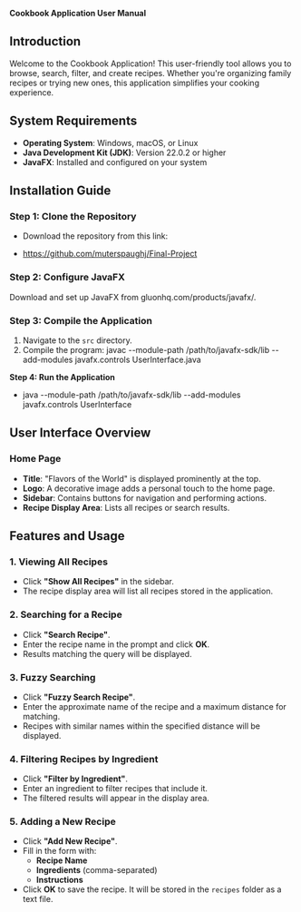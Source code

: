 **Cookbook Application User Manual**

## **Introduction**

Welcome to the Cookbook Application\! This user-friendly tool allows you to browse, search, filter, and create recipes. Whether you're organizing family recipes or trying new ones, this application simplifies your cooking experience.

## **System Requirements**

* **Operating System**: Windows, macOS, or Linux  
* **Java Development Kit (JDK)**: Version 22.0.2 or higher  
* **JavaFX**: Installed and configured on your system

## **Installation Guide**

### **Step 1: Clone the Repository**

* Download the repository from this link:  
- https://github.com/muterspaughj/Final-Project

### **Step 2: Configure JavaFX**

Download and set up JavaFX from gluonhq.com/products/javafx/.

### **Step 3: Compile the Application**

1. Navigate to the `src` directory.  
2. Compile the program: javac \--module-path /path/to/javafx-sdk/lib \--add-modules javafx.controls UserInterface.java

**Step 4: Run the Application**

* java \--module-path /path/to/javafx-sdk/lib \--add-modules javafx.controls UserInterface

## **User Interface Overview**

### **Home Page**

* **Title**: "Flavors of the World" is displayed prominently at the top.  
* **Logo**: A decorative image adds a personal touch to the home page.  
* **Sidebar**: Contains buttons for navigation and performing actions.  
* **Recipe Display Area**: Lists all recipes or search results.

## **Features and Usage**

### **1\. Viewing All Recipes**

* Click **"Show All Recipes"** in the sidebar.  
* The recipe display area will list all recipes stored in the application.

### **2\. Searching for a Recipe**

* Click **"Search Recipe"**.  
* Enter the recipe name in the prompt and click **OK**.  
* Results matching the query will be displayed.

### **3\. Fuzzy Searching**

* Click **"Fuzzy Search Recipe"**.  
* Enter the approximate name of the recipe and a maximum distance for matching.  
* Recipes with similar names within the specified distance will be displayed.

### **4\. Filtering Recipes by Ingredient**

* Click **"Filter by Ingredient"**.  
* Enter an ingredient to filter recipes that include it.  
* The filtered results will appear in the display area.

### **5\. Adding a New Recipe**

* Click **"Add New Recipe"**.  
* Fill in the form with:  
  * **Recipe Name**  
  * **Ingredients** (comma-separated)  
  * **Instructions**  
* Click **OK** to save the recipe. It will be stored in the `recipes` folder as a text file.


